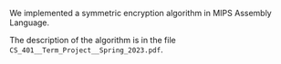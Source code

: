 We implemented a symmetric encryption algorithm in MIPS Assembly Language. 

The description of the algorithm is in the file `CS_401__Term_Project__Spring_2023.pdf`.